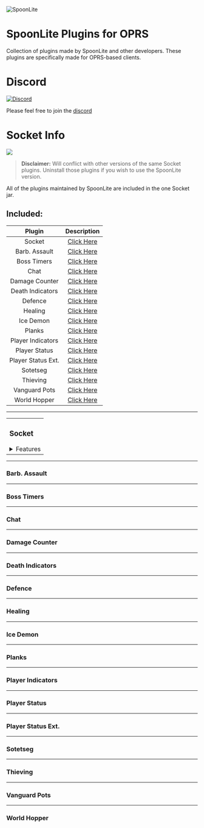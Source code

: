 ![SpoonLite](https://raw.githubusercontent.com/SpoonLite/spoon-plugins/main/SpoonLiteDisc.png)
# SpoonLite Plugins for OPRS
Collection of plugins made by SpoonLite and other developers. These plugins are specifically made for OPRS-based clients.
# Discord 
[![Discord](https://img.shields.io/discord/603461130257432592.svg)](https://discord.gg/mZvA6My)

Please feel free to join the [discord](https://discord.gg/mZvA6My)
# Socket Info
<img src="https://img.shields.io/badge/version-1.0.8-blue?style=flat-square">

> **Disclaimer:** Will conflict with other versions of the same Socket plugins. Uninstall those plugins if you wish to use the SpoonLite version.

All of the plugins maintained by SpoonLite are included in the one Socket jar.

## Included:
| Plugin             | Description                         |
|:------------------:|:-----------------------------------:|
| Socket             | [Click Here](#socket)               |
| Barb. Assault      | [Click Here](#barb-assault)         |
| Boss Timers        | [Click Here](#boss-timers)          |
| Chat               | [Click Here](#chat)                 |
| Damage Counter     | [Click Here](#damage-counter)       |
| Death Indicators   | [Click Here](#death-indicators)     |
| Defence            | [Click Here](#defence)              |
| Healing            | [Click Here](#healing)              |
| Ice Demon          | [Click Here](#ice-emon)             |
| Planks             | [Click Here](#planks)               |
| Player Indicators  | [Click Here](#player-indicators)    |
| Player Status      | [Click Here](#player-status)        |
| Player Status Ext. | [Click Here](#player-status-ext)    |
| Sotetseg           | [Click Here](#sotetseg)             |
| Thieving           | [Click Here](#thieving)             |
| Vanguard Pots      | [Click Here](#vanguard-pots)        |
| World Hopper       | [Click Here](#world-hopper)         |

---
<table>
<tr>
<td>
    
### Socket
<details>
    <summary>Features</summary>
    
```diff
+ 3 Server Address Options - American [Yuri], Aus [McNeill], Custom
+ Option to disable join/leave chat messages
+ Show connection infobox [Green if connected, red if disconnected]
```
</details>

</td>
</tr>
</table>    
    
---

### Barb. Assault

---

### Boss Timers

---

### Chat

---

### Damage Counter

---

### Death Indicators

---

### Defence

---

### Healing

---

### Ice Demon

---

### Planks

---

### Player Indicators

---

### Player Status

---

### Player Status Ext.

---

### Sotetseg

---

### Thieving

---

### Vanguard Pots

---

### World Hopper
